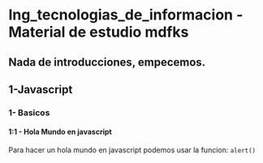 # Ing_tecnologias_de_informacion - Material de estudio mdfks

## Nada de introducciones, empecemos.

## 1-Javascript

### 1- Basicos

#### 1:1 - Hola Mundo en javascript

Para hacer un hola mundo en javascript podemos usar la funcion:
<code>alert()</code>



